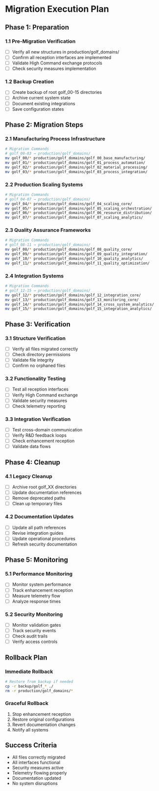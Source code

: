 # Migration Execution Plan

## Phase 1: Preparation

### 1.1 Pre-Migration Verification
- [ ] Verify all new structures in production/golf_domains/
- [ ] Confirm all reception interfaces are implemented
- [ ] Validate High Command exchange protocols
- [ ] Check security measures implementation

### 1.2 Backup Creation
- [ ] Create backup of root golf_00-15 directories
- [ ] Archive current system state
- [ ] Document existing integrations
- [ ] Save configuration states

## Phase 2: Migration Steps

### 2.1 Manufacturing Process Infrastructure
```bash
# Migration Commands
# golf_00-03 → production/golf_domains/
mv golf_00/* production/golf_domains/golf_00_base_manufacturing/
mv golf_01/* production/golf_domains/golf_01_process_automation/
mv golf_02/* production/golf_domains/golf_02_material_processing/
mv golf_03/* production/golf_domains/golf_03_process_integration/
```

### 2.2 Production Scaling Systems
```bash
# Migration Commands
# golf_04-07 → production/golf_domains/
mv golf_04/* production/golf_domains/golf_04_scaling_core/
mv golf_05/* production/golf_domains/golf_05_scaling_orchestration/
mv golf_06/* production/golf_domains/golf_06_resource_distribution/
mv golf_07/* production/golf_domains/golf_07_scaling_analytics/
```

### 2.3 Quality Assurance Frameworks
```bash
# Migration Commands
# golf_08-11 → production/golf_domains/
mv golf_08/* production/golf_domains/golf_08_quality_core/
mv golf_09/* production/golf_domains/golf_09_quality_integration/
mv golf_10/* production/golf_domains/golf_10_quality_analytics/
mv golf_11/* production/golf_domains/golf_11_quality_optimization/
```

### 2.4 Integration Systems
```bash
# Migration Commands
# golf_12-15 → production/golf_domains/
mv golf_12/* production/golf_domains/golf_12_integration_core/
mv golf_13/* production/golf_domains/golf_13_monitoring_core/
mv golf_14/* production/golf_domains/golf_14_cross_system_analytics/
mv golf_15/* production/golf_domains/golf_15_integration_analytics/
```

## Phase 3: Verification

### 3.1 Structure Verification
- [ ] Verify all files migrated correctly
- [ ] Check directory permissions
- [ ] Validate file integrity
- [ ] Confirm no orphaned files

### 3.2 Functionality Testing
- [ ] Test all reception interfaces
- [ ] Verify High Command exchange
- [ ] Validate security measures
- [ ] Check telemetry reporting

### 3.3 Integration Verification
- [ ] Test cross-domain communication
- [ ] Verify R&D feedback loops
- [ ] Check enhancement reception
- [ ] Validate data flows

## Phase 4: Cleanup

### 4.1 Legacy Cleanup
- [ ] Archive root golf_XX directories
- [ ] Update documentation references
- [ ] Remove deprecated paths
- [ ] Clean up temporary files

### 4.2 Documentation Updates
- [ ] Update all path references
- [ ] Revise integration guides
- [ ] Update operational procedures
- [ ] Refresh security documentation

## Phase 5: Monitoring

### 5.1 Performance Monitoring
- [ ] Monitor system performance
- [ ] Track enhancement reception
- [ ] Measure telemetry flow
- [ ] Analyze response times

### 5.2 Security Monitoring
- [ ] Monitor validation gates
- [ ] Track security events
- [ ] Check audit trails
- [ ] Verify access controls

## Rollback Plan

### Immediate Rollback
```bash
# Restore from backup if needed
cp -r backup/golf_* ./
rm -r production/golf_domains/*
```

### Graceful Rollback
1. Stop enhancement reception
2. Restore original configurations
3. Revert documentation changes
4. Notify all systems

## Success Criteria
- All files correctly migrated
- All interfaces functional
- Security measures active
- Telemetry flowing properly
- Documentation updated
- No system disruptions